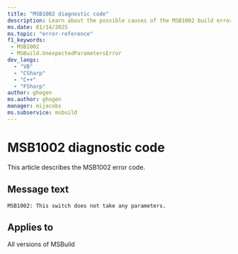 ```yaml
---
title: "MSB1002 diagnostic code"
description: Learn about the possible causes of the MSB1002 build error, and get troubleshooting tips.
ms.date: 01/14/2025
ms.topic: "error-reference"
f1_keywords:
 - MSB1002
 - MSBuild.UnexpectedParametersError
dev_langs:
  - "VB"
  - "CSharp"
  - "C++"
  - "FSharp"
author: ghogen
ms.author: ghogen
manager: mijacobs
ms.subservice: msbuild
---
```


# MSB1002 diagnostic code

<!-- :::ErrorDefinitionDescription::: -->
<!-- :::editable-content name="introDescription"::: -->
This article describes the MSB1002 error code.
<!-- :::editable-content-end::: -->

## Message text

`MSB1002: This switch does not take any parameters.`

<!-- :::editable-content name="postOutputDescription"::: -->
<!--
{StrBegin="MSBUILD : error MSB1002: "}UE: For example, if somebody types "msbuild.exe -noLogo:1", they would get this error because the -noLogo switch
    should not be followed by any parameters ... it stands alone.
    LOCALIZATION: The prefix "MSBUILD : error MSBxxxx:" should not be localized.
-->
<!-- :::editable-content-end::: -->
<!-- :::ErrorDefinitionDescription-end::: -->

## Applies to

All versions of MSBuild
